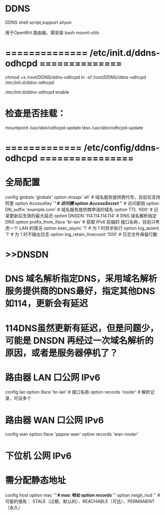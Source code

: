 # DDNS
DDNS shell script,support aliyun

用于OpenWrt 路由器，需安装 bash mount-utils


# ============== /etc/init.d/ddns-odhcpd ==============

chmod +x /root/DDNS/ddns-odhcpd
ln -sf /root/DDNS/ddns-odhcpd /etc/init.d/ddns-odhcpd

/etc/init.d/ddns-odhcpd enable

# 检查是否挂载：
mountpoint /usr/sbin/odhcpd-update
less /usr/sbin/odhcpd-update

# ============= /etc/config/ddns-odhcpd ================

# 全局配置

config globals 'globals'
	option dnsapi 'ali'					# 域名服务提供商代号，目前仅支持 阿里
	option AccessKey '***'				# 访问键
	option AccessSecret '***'			# 访问密钥
	option DN_suffix 'example.com'		# 域名服务提供商申请的域名
	option TTL '600'					# 记录更新后生效的最大延迟
	option DNSDN '114.114.114.114'		# DNS 域名解析指定 DNS
	option prefix_from_iface 'br-lan'	# 获取 IPv6 前缀的 接口名称，目前只考虑一个 LAN 的情况
	option exec_async '1'				# 为 1 时异步执行
	option log_quient '1'				# 为 1 时不输出日志
	option log_retain_linecount '500'	# 日志文件保留行数

# >>DNSDN
# DNS 域名解析指定DNS，采用域名解析服务提供商的DNS最好，指定其他DNS如114，更新会有延迟
# 114DNS虽然更新有延迟，但是问题少，可能是 DNSDN 再经过一次域名解析的原因，或者是服务器停机了？


# 路由器 LAN 口公网 IPv6

config lan
	option iface 'br-lan'				# 接口名称
	option records 'router'				# 解析记录，可设多个
	
# 路由器 WAN 口公网 IPv6

config wan
	option iface 'pppoe-wan'
	option records 'wan-router'
	
# 下位机 公网 IPv6
# 需分配静态地址

config host
	option mac '***'					# mac 地址
	option records '***'
	option neigh_nud ''			# 可能的值有： STALE（过期，默认的）、REACHABLE（可达）、PERMANENT（永久）

	


